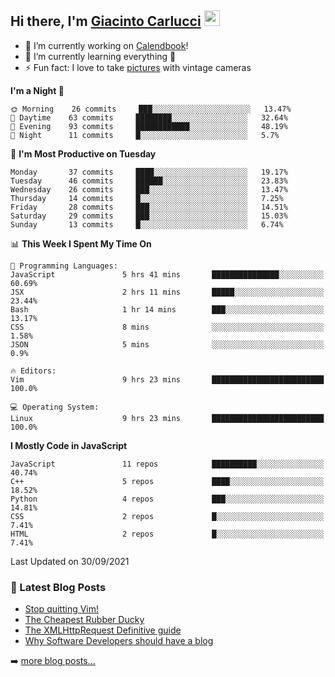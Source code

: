 ## Hi there, I'm [Giacinto Carlucci][website]  <img src="https://media.giphy.com/media/hvRJCLFzcasrR4ia7z/giphy.gif" width="25px">

- 🔭 I’m currently working on [Calendbook][project]!
- 🌱 I’m currently learning everything 🤣
- ⚡ Fun fact: I love to take [pictures][instagram] with vintage cameras

[website]: https://www.giacintocarlucci.it
[project]: https://www.calendbook.com
[twitter]: https://twitter.com/giacintocarlucc
[instagram]: https://instagram.com/giacintocarlucci
[linkedin]: https://linkedin.com/in/giacintocarlucci

<!--START_SECTION:waka-->
**I'm a Night 🦉** 

```text
🌞 Morning    26 commits     ███░░░░░░░░░░░░░░░░░░░░░░   13.47% 
🌆 Daytime    63 commits     ████████░░░░░░░░░░░░░░░░░   32.64% 
🌃 Evening    93 commits     ████████████░░░░░░░░░░░░░   48.19% 
🌙 Night      11 commits     █░░░░░░░░░░░░░░░░░░░░░░░░   5.7%

```
📅 **I'm Most Productive on Tuesday** 

```text
Monday       37 commits     ████░░░░░░░░░░░░░░░░░░░░░   19.17% 
Tuesday      46 commits     ██████░░░░░░░░░░░░░░░░░░░   23.83% 
Wednesday    26 commits     ███░░░░░░░░░░░░░░░░░░░░░░   13.47% 
Thursday     14 commits     █░░░░░░░░░░░░░░░░░░░░░░░░   7.25% 
Friday       28 commits     ███░░░░░░░░░░░░░░░░░░░░░░   14.51% 
Saturday     29 commits     ███░░░░░░░░░░░░░░░░░░░░░░   15.03% 
Sunday       13 commits     █░░░░░░░░░░░░░░░░░░░░░░░░   6.74%

```


📊 **This Week I Spent My Time On** 

```text
💬 Programming Languages: 
JavaScript               5 hrs 41 mins       ███████████████░░░░░░░░░░   60.69% 
JSX                      2 hrs 11 mins       █████░░░░░░░░░░░░░░░░░░░░   23.44% 
Bash                     1 hr 14 mins        ███░░░░░░░░░░░░░░░░░░░░░░   13.17% 
CSS                      8 mins              ░░░░░░░░░░░░░░░░░░░░░░░░░   1.58% 
JSON                     5 mins              ░░░░░░░░░░░░░░░░░░░░░░░░░   0.9%

🔥 Editors: 
Vim                      9 hrs 23 mins       █████████████████████████   100.0%

💻 Operating System: 
Linux                    9 hrs 23 mins       █████████████████████████   100.0%

```

**I Mostly Code in JavaScript** 

```text
JavaScript               11 repos            ██████████░░░░░░░░░░░░░░░   40.74% 
C++                      5 repos             ████░░░░░░░░░░░░░░░░░░░░░   18.52% 
Python                   4 repos             ███░░░░░░░░░░░░░░░░░░░░░░   14.81% 
CSS                      2 repos             █░░░░░░░░░░░░░░░░░░░░░░░░   7.41% 
HTML                     2 repos             █░░░░░░░░░░░░░░░░░░░░░░░░   7.41%

```



 Last Updated on 30/09/2021
<!--END_SECTION:waka-->

### 📕 Latest Blog Posts

<!-- BLOG-POST-LIST:START -->
- [Stop quitting Vim!](https://giacintocarlucci.medium.com/stop-q-ing-vim-6cda3009dfa6?source=rss-af395a5d9662------2)
- [The Cheapest Rubber Ducky](https://giacintocarlucci.medium.com/the-cheapest-rubber-ducky-b2e95901d504?source=rss-af395a5d9662------2)
- [The XMLHttpRequest Definitive guide](https://giacintocarlucci.medium.com/xmlhttprquest-definitive-guide-e3a2fd7a85a4?source=rss-af395a5d9662------2)
- [Why Software Developers should have a blog](https://giacintocarlucci.medium.com/why-software-developers-should-have-a-blog-d51bb48ee1e7?source=rss-af395a5d9662------2)
<!-- BLOG-POST-LIST:END -->

➡️ [more blog posts...](https://medium.com/@giacintocarlucci)
